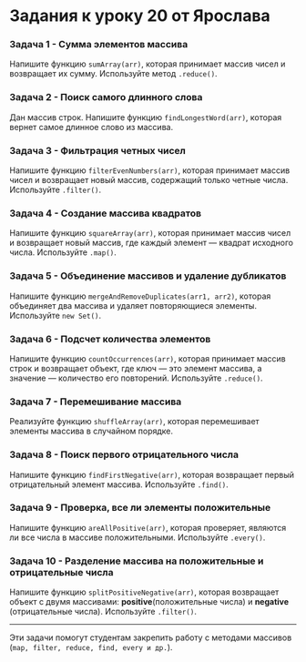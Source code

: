 # Задания к уроку 20 от Ярослава

### Задача 1 - Сумма элементов массива

Напишите функцию `sumArray(arr)`, которая принимает массив чисел и возвращает их сумму. Используйте метод `.reduce()`.

### Задача 2 - Поиск самого длинного слова

Дан массив строк. Напишите функцию `findLongestWord(arr)`, которая вернет самое длинное слово из массива.

### Задача 3 - Фильтрация четных чисел

Напишите функцию `filterEvenNumbers(arr)`, которая принимает массив чисел и возвращает новый массив, содержащий только четные числа. Используйте `.filter()`.

### Задача 4 - Создание массива квадратов

Напишите функцию `squareArray(arr)`, которая принимает массив чисел и возвращает новый массив, где каждый элемент — квадрат исходного числа. Используйте `.map()`.

### Задача 5 - Объединение массивов и удаление дубликатов

Напишите функцию `mergeAndRemoveDuplicates(arr1, arr2)`, которая объединяет два массива и удаляет повторяющиеся элементы. Используйте `new Set()`.

### Задача 6 - Подсчет количества элементов

Напишите функцию `countOccurrences(arr)`, которая принимает массив строк и возвращает объект, где ключ — это элемент массива, а значение — количество его повторений. Используйте `.reduce()`.

### Задача 7 - Перемешивание массива

Реализуйте функцию `shuffleArray(arr)`, которая перемешивает элементы массива в случайном порядке.

### Задача 8 - Поиск первого отрицательного числа

Напишите функцию `findFirstNegative(arr)`, которая возвращает первый отрицательный элемент массива. Используйте `.find()`.

### Задача 9 - Проверка, все ли элементы положительные

Напишите функцию `areAllPositive(arr)`, которая проверяет, являются ли все числа в массиве положительными. Используйте `.every()`.

### Задача 10 - Разделение массива на положительные и отрицательные числа

Напишите функцию `splitPositiveNegative(arr)`, которая возвращает объект с двумя массивами: **positive**(положительные числа) и **negative** (отрицательные числа). Используйте `.filter()`.

---
Эти задачи помогут студентам закрепить работу с методами массивов (`map, filter, reduce, find, every и др.`).
